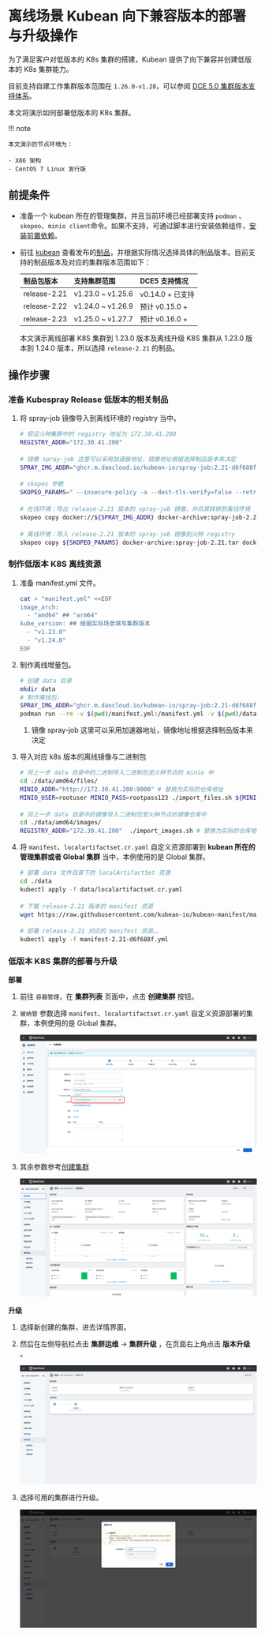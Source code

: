 # 离线场景 Kubean 向下兼容版本的部署与升级操作

为了满足客户对低版本的 K8s 集群的搭建，Kubean 提供了向下兼容并创建低版本的 K8s 集群能力。

目前支持自建工作集群版本范围在 `1.26.0-v1.28`，可以参阅 [DCE 5.0 集群版本支持体系](./cluster-version.md)。

本文将演示如何部署低版本的 K8s 集群。

!!! note

    本文演示的节点环境为：

    - X86 架构
    - CentOS 7 Linux 发行版

## 前提条件

- 准备一个 kubean 所在的管理集群，并且当前环境已经部署支持 `podman` 、`skopeo`、`minio client`命令。如果不支持，可通过脚本进行安装依赖组件，[安装前置依赖](../install-tools.md)。

- 前往 [kubean](https://github.com/kubean-io/kubean) 查看发布的[制品](https://kubean-io.github.io/kubean/zh/releases/artifacts/)，并根据实际情况选择具体的制品版本。目前支持的制品版本及对应的集群版本范围如下：

    | 制品包版本      | 支持集群范围 | DCE5 支持情况 |
    | ----------- | ----------- | ------ |
    | release-2.21   | v1.23.0 ~ v1.25.6      | v0.14.0 + 已支持 |
    | release-2.22   |    v1.24.0 ~ v1.26.9    | 预计 v0.15.0 + |
    | release-2.23   |    v1.25.0 ~ v1.27.7    | 预计 v0.16.0 + |

    本文演示离线部署 K8S 集群到 1.23.0 版本及离线升级 K8S 集群从 1.23.0 版本到 1.24.0 版本，所以选择 `release-2.21` 的制品。

## 操作步骤

### 准备 Kubespray Release 低版本的相关制品

1. 将 spray-job 镜像导入到离线环境的 registry 当中。

    ```bash
    # 假设火种集群中的 registry 地址为 172.30.41.200
    REGISTRY_ADDR="172.30.41.200"
    
    # 镜像 spray-job 这里可以采用加速器地址，镜像地址根据选择制品版本来决定
    SPRAY_IMG_ADDR="ghcr.m.daocloud.io/kubean-io/spray-job:2.21-d6f688f"
    
    # skopeo 参数
    SKOPEO_PARAMS=" --insecure-policy -a --dest-tls-verify=false --retry-times=3 "
    
    # 在线环境：导出 release-2.21 版本的 spray-job 镜像，并将其转移到离线环境
    skopeo copy docker://${SPRAY_IMG_ADDR} docker-archive:spray-job-2.21.tar
    
    # 离线环境：导入 release-2.21 版本的 spray-job 镜像到火种 registry
    skopeo copy ${SKOPEO_PARAMS} docker-archive:spray-job-2.21.tar docker://${REGISTRY_ADDR}/${SPRAY_IMG_ADDR}
    ```

### 制作低版本 K8S 离线资源

1. 准备 manifest.yml 文件。

    ```bash
    cat > "manifest.yml" <<EOF
    image_arch:
      - "amd64" ## "arm64"
    kube_version: ## 根据实际场景填写集群版本
      - "v1.23.0"
      - "v1.24.0"
    EOF
    ```

2. 制作离线增量包。

    ```bash
    # 创建 data 目录
    mkdir data
    # 制作离线包，
    SPRAY_IMG_ADDR="ghcr.m.daocloud.io/kubean-io/spray-job:2.21-d6f688f" # (1)
    podman run --rm -v $(pwd)/manifest.yml:/manifest.yml -v $(pwd)/data:/data  -e ZONE=CN -e MODE=FULL ${SPRAY_IMG_ADDR}
    ```

    1. 镜像 spray-job 这里可以采用加速器地址，镜像地址根据选择制品版本来决定

3. 导入对应 k8s 版本的离线镜像与二进制包

    ```bash
    # 将上一步 data 目录中的二进制导入二进制包至火种节点的 minio 中
    cd ./data/amd64/files/
    MINIO_ADDR="http://172.30.41.200:9000" # 替换为实际的仓库地址
    MINIO_USER=rootuser MINIO_PASS=rootpass123 ./import_files.sh ${MINIO_ADDR}
    
    # 将上一步 data 目录中的镜像导入二进制包至火种节点的镜像仓库中
    cd ./data/amd64/images/
    REGISTRY_ADDR="172.30.41.200"  ./import_images.sh # 替换为实际的仓库地址
    ```

4. 将 `manifest`、`localartifactset.cr.yaml` 自定义资源部署到 **kubean 所在的管理集群或者 Global 集群** 当中，本例使用的是 Global 集群。

    ```bash
    # 部署 data 文件目录下的 localArtifactSet 资源
    cd ./data
    kubectl apply -f data/localartifactset.cr.yaml

    # 下载 release-2.21 版本的 manifest 资源
    wget https://raw.githubusercontent.com/kubean-io/kubean-manifest/main/manifests/manifest-2.21-d6f688f.yml

    # 部署 release-2.21 对应的 manifest 资源。。
    kubectl apply -f manifest-2.21-d6f688f.yml
    ```

### 低版本 K8S 集群的部署与升级

**部署**

1. 前往 `容器管理`，在 __集群列表__ 页面中，点击 __创建集群__ 按钮。

2. `被纳管` 参数选择 `manifest`、`localartifactset.cr.yaml` 自定义资源部署的集群，本例使用的是 Global 集群。

    ![cluster01](../images/cluster01.png)

3. 其余参数参考[创建集群](../user-guide/clusters/create-cluster.md)

    ![cluster02](../images/cluster02.png)

**升级**

1. 选择新创建的集群，进去详情界面。

2. 然后在左侧导航栏点击 __集群运维__ -> __集群升级__ ，在页面右上角点击 __版本升级__ 。

    ![cluster03](../images/cluster03.png)

3. 选择可用的集群进行升级。

    ![cluster04](../images/cluster04.png)
